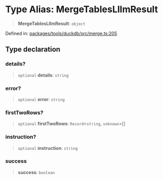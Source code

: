 # Type Alias: MergeTablesLllmResult

> **MergeTablesLllmResult**: `object`

Defined in: [packages/tools/duckdb/src/merge.ts:205](https://github.com/GeoDaCenter/openassistant/blob/0f7bf760e453a1735df9463dc799b04ee2f630fd/packages/tools/duckdb/src/merge.ts#L205)

## Type declaration

### details?

> `optional` **details**: `string`

### error?

> `optional` **error**: `string`

### firstTwoRows?

> `optional` **firstTwoRows**: `Record`\<`string`, `unknown`\>[]

### instruction?

> `optional` **instruction**: `string`

### success

> **success**: `boolean`
